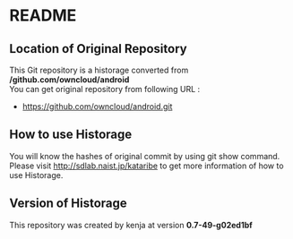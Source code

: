 # README
## Location of Original Repository
This Git repository is a historage converted from **/github.com/owncloud/android**  
You can get original repository from following URL :

- https://github.com/owncloud/android.git

## How to use Historage
You will know the hashes of original commit by using git show command.  
Please visit <http://sdlab.naist.jp/kataribe> to get more information of how to use Historage.

## Version of Historage
This repository was created by kenja at version **0.7-49-g02ed1bf**
